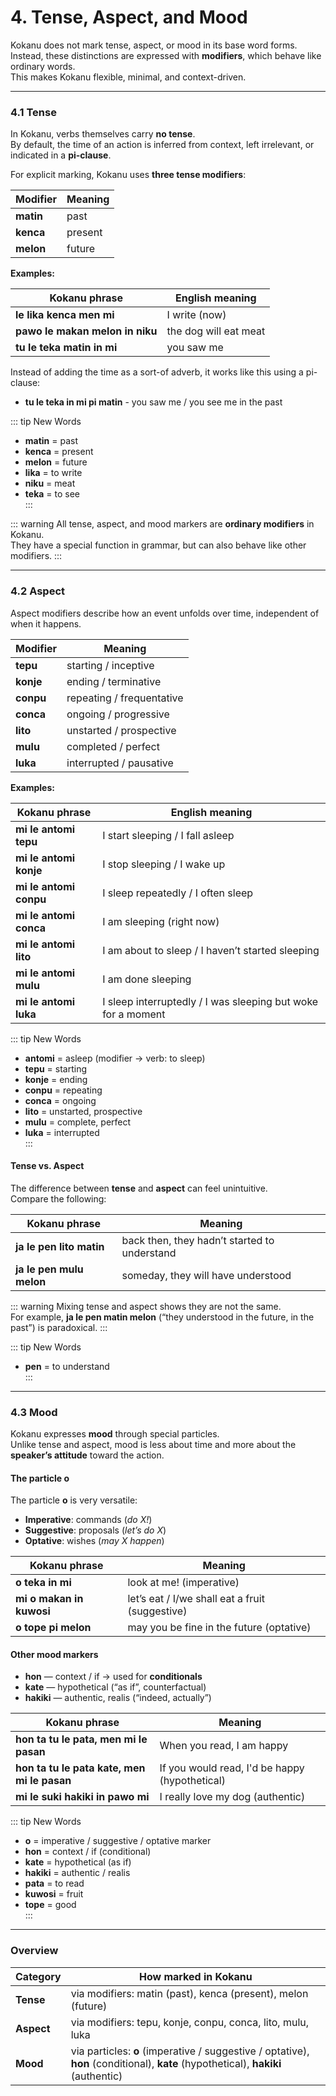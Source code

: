 # 4. Tense, Aspect, and Mood

Kokanu does not mark tense, aspect, or mood in its base word forms.  
Instead, these distinctions are expressed with **modifiers**, which behave like ordinary words.  
This makes Kokanu flexible, minimal, and context-driven.  

---

### 4.1 Tense

In Kokanu, verbs themselves carry **no tense**.  
By default, the time of an action is inferred from context, left irrelevant, or indicated in a **pi-clause**.  

For explicit marking, Kokanu uses **three tense modifiers**:  

| Modifier | Meaning   |
|----------|-----------|
| **matin** | past      |
| **kenca** | present   |
| **melon** | future    |

**Examples:**

| Kokanu phrase                   | English meaning   |
|---------------------------------|-------------------|
| **le lika kenca men mi**        | I write (now)     |
| **pawo le makan melon in niku** | the dog will eat meat |
| **tu le teka matin in mi**      | you saw me        |

Instead of adding the time as a sort-of adverb, it works like this using a pi-clause:

- **tu le teka in mi pi matin** - you saw me / you see me in the past

::: tip New Words
- **matin** = past  
- **kenca** = present  
- **melon** = future  
- **lika** = to write  
- **niku** = meat  
- **teka** = to see  
:::

::: warning
All tense, aspect, and mood markers are **ordinary modifiers** in Kokanu.  
They have a special function in grammar, but can also behave like other modifiers.
:::

---

### 4.2 Aspect

Aspect modifiers describe how an event unfolds over time, independent of when it happens.  

| Modifier | Meaning                 |
|----------|-------------------------|
| **tepu** | starting / inceptive    |
| **konje**| ending / terminative    |
| **conpu**| repeating / frequentative |
| **conca**| ongoing / progressive   |
| **lito** | unstarted / prospective |
| **mulu** | completed / perfect     |
| **luka** | interrupted / pausative |

**Examples:**

| Kokanu phrase                   | English meaning                    |
|---------------------------------|------------------------------------|
| **mi le antomi tepu**           | I start sleeping / I fall asleep   |
| **mi le antomi konje**          | I stop sleeping / I wake up        |
| **mi le antomi conpu**          | I sleep repeatedly / I often sleep |
| **mi le antomi conca**          | I am sleeping (right now)          |
| **mi le antomi lito**           | I am about to sleep / I haven’t started sleeping |
| **mi le antomi mulu**           | I am done sleeping                 |
| **mi le antomi luka**           | I sleep interruptedly / I was sleeping but woke for a moment |

::: tip New Words
- **antomi** = asleep (modifier → verb: to sleep)  
- **tepu** = starting  
- **konje** = ending  
- **conpu** = repeating  
- **conca** = ongoing  
- **lito** = unstarted, prospective  
- **mulu** = complete, perfect  
- **luka** = interrupted  
:::

#### Tense vs. Aspect

The difference between **tense** and **aspect** can feel unintuitive.  
Compare the following:  

| Kokanu phrase                  | Meaning                                  |
|--------------------------------|------------------------------------------|
| **ja le pen lito matin**       | back then, they hadn’t started to understand |
| **ja le pen mulu melon**       | someday, they will have understood       |

::: warning
Mixing tense and aspect shows they are not the same.  
For example, **ja le pen matin melon** (“they understood in the future, in the past”) is paradoxical.
:::

::: tip New Words
- **pen** = to understand  
:::

---

### 4.3 Mood

Kokanu expresses **mood** through special particles.  
Unlike tense and aspect, mood is less about time and more about the **speaker’s attitude** toward the action.  

#### The particle **o**

The particle **o** is very versatile:  
- **Imperative**: commands (*do X!*)  
- **Suggestive**: proposals (*let’s do X*)  
- **Optative**: wishes (*may X happen*)  

| Kokanu phrase           | Meaning                        |
|--------------------------|--------------------------------|
| **o teka in mi**         | look at me! (imperative)      |
| **mi o makan in kuwosi**    | let’s eat / I/we shall eat a fruit (suggestive) |
| **o tope pi melon**      | may you be fine in the future (optative) |

#### Other mood markers

- **hon** — context / if → used for **conditionals**  
- **kate** — hypothetical (“as if”, counterfactual)  
- **hakiki** — authentic, realis (“indeed, actually”)  

| Kokanu phrase                               | Meaning                                        |
|---------------------------------------------|------------------------------------------------|
| **hon ta tu le pata, men mi le pasan**      | When you read, I am happy                      |
| **hon ta tu le pata kate, men mi le pasan** | If you would read, I'd be happy (hypothetical) |
| **mi le suki hakiki in pawo mi**            | I really love my dog (authentic)               |

::: tip New Words
- **o** = imperative / suggestive / optative marker  
- **hon** = context / if (conditional)  
- **kate** = hypothetical (as if)  
- **hakiki** = authentic / realis  
- **pata** = to read  
- **kuwosi** = fruit  
- **tope** = good  
:::

---

### Overview

| Category | How marked in Kokanu |
|----------|----------------------|
| **Tense** | via modifiers: matin (past), kenca (present), melon (future) |
| **Aspect** | via modifiers: tepu, konje, conpu, conca, lito, mulu, luka |
| **Mood** | via particles: **o** (imperative / suggestive / optative), **hon** (conditional), **kate** (hypothetical), **hakiki** (authentic) |